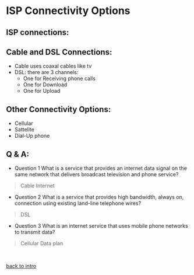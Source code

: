 # ISP Connectivity Options

## ISP connections:

## Cable and DSL Connections:

- Cable uses coaxal cables like tv
- DSL: there are 3 channels:
    - One for Receiving phone calls
    - One for Download
    - One for Upload

## Other Connectivity Options:

- Cellular
- Sattelite
- Dial-Up phone


## Q & A:

- Question 1
What is a service that provides an internet data signal on the same network that delivers broadcast television and phone service?

> Cable Internet

- Question 2
What is a service that provides high bandwidth, always on, connection using existing land-line telephone wires?
> DSL

- Question 3
What is an internet service that uses mobile phone networks to transmit data?

> Cellular Data plan
<br>

[back to intro](2.0_intro.md)